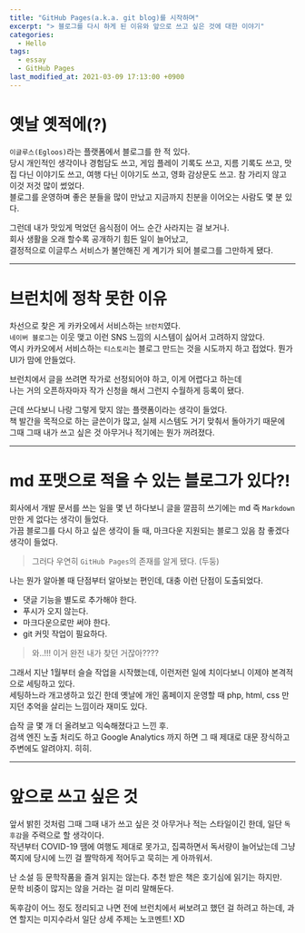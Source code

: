 ```yaml
---
title: "GitHub Pages(a.k.a. git blog)를 시작하며"
excerpt: "> 블로그를 다시 하게 된 이유와 앞으로 쓰고 싶은 것에 대한 이야기"
categories:
  - Hello
tags:
  - essay
  - GitHub Pages
last_modified_at: 2021-03-09 17:13:00 +0900
---
```


# 옛날 옛적에(?)

`이글루스(Egloos)`라는 플랫폼에서 블로그를 한 적 있다.  
당시 개인적인 생각이나 경험담도 쓰고, 게임 플레이 기록도 쓰고, 지름 기록도 쓰고, 맛집 다닌 이야기도 쓰고, 여행 다닌 이야기도 쓰고, 영화 감상문도 쓰고. 참 가리지 않고 이것 저것 많이 썼었다.  
블로그를 운영하며 좋은 분들을 많이 만났고 지금까지 친분을 이어오는 사람도 몇 분 있다.

그런데 내가 맛있게 먹었던 음식점이 어느 순간 사라지는 걸 보거나.  
회사 생활을 오래 할수록 공개하기 힘든 일이 늘어났고,   
결정적으로 이글루스 서비스가 불안해진 게 계기가 되어 블로그를 그만하게 됐다.

---

# 브런치에 정착 못한 이유

차선으로 찾은 게 카카오에서 서비스하는 `브런치`였다.  
`네이버 블로그`는 이웃 맺고 이런 SNS 느낌의 시스템이 싫어서 고려하지 않았다.  
역시 카카오에서 서비스하는 `티스토리`는 블로그 만드는 것을 시도까지 하고 접었다. 뭔가 UI가 맘에 안들었다.

브런치에서 글을 쓰려면 작가로 선정되어야 하고, 이게 어렵다고 하는데  
나는 거의 오픈하자마자 작가 신청을 해서 그런지 수월하게 등록이 됐다.   

근데 쓰다보니 나랑 그렇게 맞지 않는 플랫폼이라는 생각이 들었다.  
책 발간을 목적으로 하는 글쓴이가 많고, 실제 시스템도 거기 맞춰서 돌아가기 때문에  
그때 그때 내가 쓰고 싶은 것 아무거나 적기에는 뭔가 꺼려졌다.

---

# md 포맷으로 적을 수 있는 블로그가 있다?!

회사에서 개발 문서를 쓰는 일을 몇 년 하다보니 글을 깔끔히 쓰기에는 md 즉 `Markdown` 만한 게 없다는 생각이 들었다.  
가끔 블로그를 다시 하고 싶은 생각이 들 때, 마크다운 지원되는 블로그 있음 참 좋겠다 생각이 들었다.  

> 그러다 우연히 `GitHub Pages`의 존재를 알게 됐다. (두둥)

나는 뭔가 알아볼 때 단점부터 알아보는 편인데, 대충 이런 단점이 도출되었다.

- 댓글 기능을 별도로 추가해야 한다.
- 푸시가 오지 않는다.
- 마크다운으로만 써야 한다.
- git 커밋 작업이 필요하다.

> 와..!!! 이거 완전 내가 찾던 거잖아????

그래서 지난 1월부터 슬슬 작업을 시작했는데, 이런저런 일에 치이다보니 이제야 본격적으로 세팅하고 있다.  
세팅하느라 개고생하고 있긴 한데 옛날에 개인 홈페이지 운영할 때 php, html, css 만지던 추억을 살리는 느낌이라 재미도 있다.  

습작 글 몇 개 더 올려보고 익숙해졌다고 느낀 후.  
검색 엔진 노출 처리도 하고 Google Analytics 까지 하면 그 때 제대로 대문 장식하고 주변에도 알려야지. 히히.

---

# 앞으로 쓰고 싶은 것

앞서 밝힌 것처럼 그때 그때 내가 쓰고 싶은 것 아무거나 적는 스타일이긴 한데, 일단 `독후감`을 주력으로 할 생각이다.  
작년부터 COVID-19 땜에 여행도 제대로 못가고, 집콕하면서 독서량이 늘어났는데 그냥 쪽지에 당시에 느낀 걸 짤막하게 적어두고 묵히는 게 아까워서.  

난 소설 등 문학작품을 즐겨 읽지는 않는다. 추천 받은 책은 호기심에 읽기는 하지만.  
문학 비중이 많지는 않을 거라는 걸 미리 말해둔다.  

독후감이 어느 정도 정리되고 나면 전에 브런치에서 써보려고 했던 걸 하려고 하는데, 과연 할지는 미지수라서 일단 상세 주제는 노코멘트! XD
